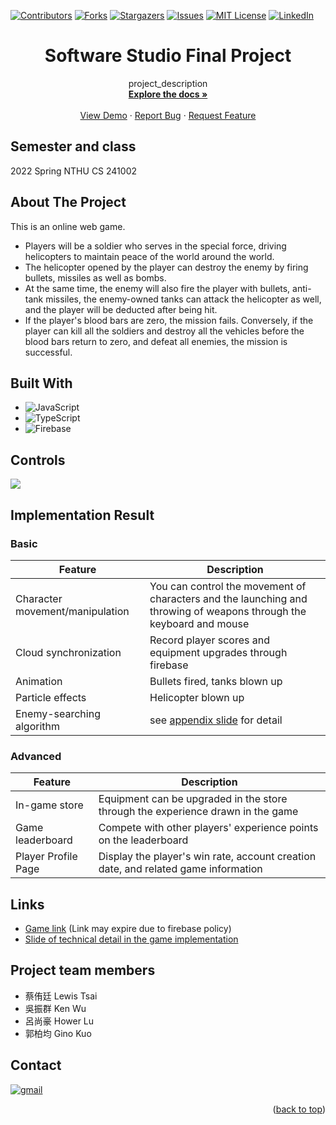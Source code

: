 <a name="readme-top"></a>

<!-- PROJECT SHIELDS -->
[![Contributors][contributors-shield]][contributors-url]
[![Forks][forks-shield]][forks-url]
[![Stargazers][stars-shield]][stars-url]
[![Issues][issues-shield]][issues-url]
[![MIT License][license-shield]][license-url]
[![LinkedIn][linkedin-shield]][linkedin-url]

# <center>Software Studio Final Project</center>

<div align="center">

  <p align="center">
    project_description
    <br />
    <a href="https://github.com/Lewis-Tsai/2022-Spring-Software-Studio-Final-Project"><strong>Explore the docs »</strong></a>
    <br />
    <br />
    <a href="https://github.com/Lewis-Tsai/2022-Spring-Software-Studio-Final-Project">View Demo</a>
    ·
    <a href="https://github.com/Lewis-Tsai/2022-Spring-Software-Studio-Final-Project/issues">Report Bug</a>
    ·
    <a href="https://github.com/Lewis-Tsai/2022-Spring-Software-Studio-Final-Project/issues">Request Feature</a>
  </p>
</div>

## Semester and class
2022 Spring NTHU CS 241002		

<!-- ABOUT THE PROJECT -->
## About The Project

This is an online web game.

* Players will be a soldier who serves in the special force, driving helicopters to maintain peace of the world around the world.
* The helicopter opened by the player can destroy the enemy by firing bullets, missiles as well as bombs.
* At the same time, the enemy will also fire the player with bullets, anti-tank missiles, the enemy-owned tanks can attack the helicopter as well, and the player will be deducted after being hit.
* If the player's blood bars are zero, the mission fails. Conversely, if the player can kill all the soldiers and destroy all the vehicles before the blood bars return to zero, and defeat all enemies, the mission is successful.

## Built With

* ![JavaScript](https://img.shields.io/badge/javascript-%23323330.svg?style=for-the-badge&logo=javascript&logoColor=%23F7DF1E)
* ![TypeScript](https://img.shields.io/badge/typescript-%23007ACC.svg?style=for-the-badge&logo=typescript&logoColor=white)
* ![Firebase](https://img.shields.io/badge/Firebase-039BE5?style=for-the-badge&logo=Firebase&logoColor=white)

## Controls
![](https://i.imgur.com/P1XpiMh.png)

## Implementation Result
### Basic
| Feature | Description | 
| -------- | -------- | 
| Character movement/manipulation     | You can control the movement of characters and the launching and throwing of weapons through the keyboard and mouse     | 
| Cloud synchronization     | Record player scores and equipment upgrades through firebase     | 
| Animation     | Bullets fired, tanks blown up     | 
| Particle effects     | Helicopter blown up     | 
| Enemy-searching algorithm     | see  [appendix slide](##Links) for detail  | 

### Advanced
| Feature | Description | 
| -------- | -------- | 
| In-game store     | Equipment can be upgraded in the store through the experience drawn in the game     | 
| Game leaderboard     | Compete with other players' experience points on the leaderboard     | 
| Player Profile Page     | Display the player's win rate, account creation date, and related game information     |

## Links
* [Game link](https://software-studio-final-pr-cb8dd.web.app/) (Link may expire due to firebase policy)
* [Slide of technical detail in the game implementation](https://docs.google.com/presentation/d/1AuD8WxYeNrQEyAemIyQW1CipYhMemDyLrYU0JyUJIoQ/edit?usp=sharing)

## Project team members
* 蔡侑廷 Lewis Tsai
* 吳振群 Ken Wu
* 呂尚豪 Hower Lu
* 郭柏均 Gino Kuo

## Contact

[![gmail][gmail]][gmail-url]

<p align="right">(<a href="#readme-top">back to top</a>)</p>

<!-- MARKDOWN LINKS & IMAGES -->
<!-- https://www.markdownguide.org/basic-syntax/#reference-style-links -->
[contributors-shield]: https://img.shields.io/github/contributors/Lewis-Tsai/2022-Spring-Software-Studio-Final-Project.svg?style=for-the-badge
[contributors-url]: https://github.com/Lewis-Tsai/2022-Spring-Software-Studio-Final-Project/contributors
[forks-shield]: https://img.shields.io/github/forks/Lewis-Tsai/2022-Spring-Software-Studio-Final-Project.svg?style=for-the-badge
[forks-url]: https://github.com/Lewis-Tsai/2022-Spring-Software-Studio-Final-Project/network/members
[stars-shield]: https://img.shields.io/github/stars/Lewis-Tsai/2022-Spring-Software-Studio-Final-Project.svg?style=for-the-badge
[stars-url]: https://github.com/Lewis-Tsai/2022-Spring-Software-Studio-Final-Project/stargazers
[issues-shield]: https://img.shields.io/github/issues/Lewis-Tsai/2022-Spring-Software-Studio-Final-Project.svg?style=for-the-badge
[issues-url]: https://github.com/Lewis-Tsai/2022-Spring-Software-Studio-Final-Project/issues
[license-shield]: https://img.shields.io/github/license/Lewis-Tsai/repo_name.svg?style=for-the-badge
[license-url]: https://github.com/Lewis-Tsai/repo_name/blob/master/LICENSE.txt
[linkedin-shield]: https://img.shields.io/badge/-LinkedIn-black.svg?style=for-the-badge&logo=linkedin&colorB=555
[linkedin-url]: https://linkedin.com/in/lewis-tsai-7b570421a

[gmail]: https://img.shields.io/badge/Gmail-D14836?style=for-the-badge&logo=gmail&logoColor=white
[gmail-url]: mailto:A38050787@gmail.com

